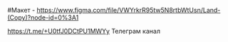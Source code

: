 #Макет - https://www.figma.com/file/VWYrkrR95tw5N8rtbWtUsn/Land-(Copy)?node-id=0%3A1

https://t.me/+U0tfJ0DCtPU1MWYy  Телеграм канал